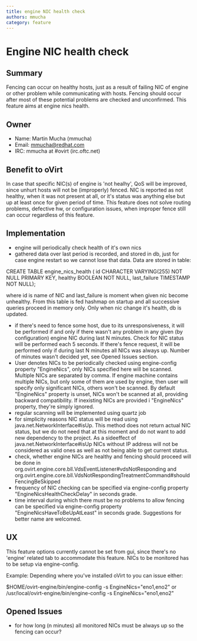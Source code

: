 ```yaml
---
title: engine NIC health check
authors: mmucha
category: feature
---
```


# Engine NIC health check

## Summary

Fencing can occur on healthy hosts, just as a result of failing NIC of engine or other problem while communicating with hosts. Fencing should occur after most of these potential problems are checked and unconfirmed. This feature aims at engine nics health.

## Owner

*   Name: Martin Mucha (mmucha)
*   Email: <mmucha@redhat.com>
*   IRC: mmucha at #ovirt (irc.oftc.net)

## Benefit to oVirt

In case that specific NIC(s) of engine is 'not healhy', QoS will be improved, since unhurt hosts will not be (improperly) fenced. NIC is reported as not healthy, when it was not present at all, or it's status was anything else but up at least once for given period of time. This feature does not solve routing problems, defective hw, or configuration issues, when improper fence still can occur regardless of this feature.

## Implementation

*   engine will periodically check health of it's own nics
*   gathered data over last period is recorded, and stored in db, just for case engine restart so we cannot lose that data. Data are stored in table:

CREATE TABLE engine_nics_health ( id CHARACTER VARYING(255) NOT NULL PRIMARY KEY, healthy BOOLEAN NOT NULL, last_failure TIMESTAMP NOT NULL);

where id is name of NIC and last_failure is moment when given nic become unhealthy. From this table is fed hashmap on startup and all successive queries proceed in memory only. Only when nic change it's health, db is updated.

*   if there's need to fence some host, due to its unresponsiveness, it will be performed if and only if there wasn't any problem in any given (by configuration) engine NIC during last N minutes. Check for NIC status will be performed each 5 seconds. If there's fence request, it will be performed only if during last N minutes all NICs was always up. Number of minutes wasn't decided yet, see Opened Issues section.
*   User denotes NICs to be periodically checked using engine-config property "EngineNics", only NICs specified here will be scanned. Multiple NICs are separated by comma. If engine machine contains multiple NICs, but only some of them are used by engine, then user will specify only significant NICs, others won't be scanned. By default "EngineNics" property is unset, NICs won't be scanned at all, providing backward compatibility. If inexisting NICs are provided i "EngineNics" property, they're simply ignored.
*   regular scanning will be implemented using quartz job
*   for simplicity reasons NIC status will be read using java.net.NetworkInterface#isUp. This method does not return actual NIC status, but we do not need that at this moment and do not want to add new dependency to the project. As a sideeffect of java.net.NetworkInterface#isUp NICs without IP address will not be considered as valid ones as well as not being able to get current status.
*   check, whether engine NICs are healthy and fencing should proceed will be done in org.ovirt.engine.core.bll.VdsEventListener#vdsNotResponding and org.ovirt.engine.core.bll.VdsNotRespondingTreatmentCommand#shouldFencingBeSkipped
*   frequency of NIC checking can be specified via engine-config property "EngineNicsHealthCheckDelay" in seconds grade.
*   time interval during which there must be no problems to allow fencing can be specified via engine-config property "EngineNicsHaveToBeUpAtLeast" in seconds grade. Suggestions for better name are welcomed.

## UX

This feature options currently cannot be set from gui, since there's no 'engine' related tab to accommodate this feature. NICs to be monitored has to be setup via engine-config.

Example: Depending where you've installed oVirt to you can issue either:

$HOME/ovirt-engine/bin/engine-config -s EngineNics="eno1,eno2" or /usr/local/ovirt-engine/bin/engine-config -s EngineNics="eno1,eno2"

## Opened Issues

*   for how long (n minutes) all monitored NICs must be always up so the fencing can occur?
